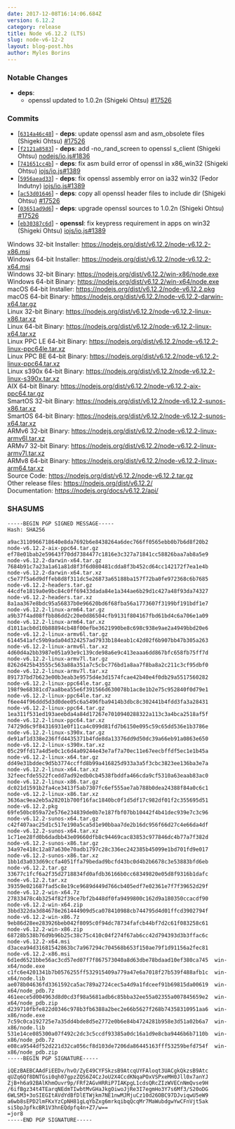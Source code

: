 ```yaml
---
date: 2017-12-08T16:14:06.684Z
version: 6.12.2
category: release
title: Node v6.12.2 (LTS)
slug: node-v6-12-2
layout: blog-post.hbs
author: Myles Borins
---
```


### Notable Changes

* **deps**:
  * openssl updated to 1.0.2n (Shigeki Ohtsu) [#17526](https://github.com/nodejs/node/pull/17526)

### Commits

* [[`6314a46c48`](https://github.com/nodejs/node/commit/6314a46c48)] - **deps**: update openssl asm and asm_obsolete files (Shigeki Ohtsu) [#17526](https://github.com/nodejs/node/pull/17526)
* [[`f2121a8583`](https://github.com/nodejs/node/commit/f2121a8583)] - **deps**: add -no_rand_screen to openssl s_client (Shigeki Ohtsu) [nodejs/io.js#1836](https://github.com/nodejs/io.js/pull/1836)
* [[`741651cc4b`](https://github.com/nodejs/node/commit/741651cc4b)] - **deps**: fix asm build error of openssl in x86_win32 (Shigeki Ohtsu) [iojs/io.js#1389](https://github.com/iojs/io.js/pull/1389)
* [[`5956aead33`](https://github.com/nodejs/node/commit/5956aead33)] - **deps**: fix openssl assembly error on ia32 win32 (Fedor Indutny) [iojs/io.js#1389](https://github.com/iojs/io.js/pull/1389)
* [[`ac53d01646`](https://github.com/nodejs/node/commit/ac53d01646)] - **deps**: copy all openssl header files to include dir (Shigeki Ohtsu) [#17526](https://github.com/nodejs/node/pull/17526)
* [[`03651ad9d6`](https://github.com/nodejs/node/commit/03651ad9d6)] - **deps**: upgrade openssl sources to 1.0.2n (Shigeki Ohtsu) [#17526](https://github.com/nodejs/node/pull/17526)
* [[`eb30387c6d`](https://github.com/nodejs/node/commit/eb30387c6d)] - **openssl**: fix keypress requirement in apps on win32 (Shigeki Ohtsu) [iojs/io.js#1389](https://github.com/iojs/io.js/pull/1389)

Windows 32-bit Installer: https://nodejs.org/dist/v6.12.2/node-v6.12.2-x86.msi<br> Windows 64-bit Installer: https://nodejs.org/dist/v6.12.2/node-v6.12.2-x64.msi<br> Windows 32-bit Binary: https://nodejs.org/dist/v6.12.2/win-x86/node.exe<br> Windows 64-bit Binary: https://nodejs.org/dist/v6.12.2/win-x64/node.exe<br> macOS 64-bit Installer: https://nodejs.org/dist/v6.12.2/node-v6.12.2.pkg<br> macOS 64-bit Binary: https://nodejs.org/dist/v6.12.2/node-v6.12.2-darwin-x64.tar.gz<br> Linux 32-bit Binary: https://nodejs.org/dist/v6.12.2/node-v6.12.2-linux-x86.tar.xz<br> Linux 64-bit Binary: https://nodejs.org/dist/v6.12.2/node-v6.12.2-linux-x64.tar.xz<br> Linux PPC LE 64-bit Binary: https://nodejs.org/dist/v6.12.2/node-v6.12.2-linux-ppc64le.tar.xz<br> Linux PPC BE 64-bit Binary: https://nodejs.org/dist/v6.12.2/node-v6.12.2-linux-ppc64.tar.xz<br> Linux s390x 64-bit Binary: https://nodejs.org/dist/v6.12.2/node-v6.12.2-linux-s390x.tar.xz<br> AIX 64-bit Binary: https://nodejs.org/dist/v6.12.2/node-v6.12.2-aix-ppc64.tar.gz<br> SmartOS 32-bit Binary: https://nodejs.org/dist/v6.12.2/node-v6.12.2-sunos-x86.tar.xz<br> SmartOS 64-bit Binary: https://nodejs.org/dist/v6.12.2/node-v6.12.2-sunos-x64.tar.xz<br> ARMv6 32-bit Binary: https://nodejs.org/dist/v6.12.2/node-v6.12.2-linux-armv6l.tar.xz<br> ARMv7 32-bit Binary: https://nodejs.org/dist/v6.12.2/node-v6.12.2-linux-armv7l.tar.xz<br> ARMv8 64-bit Binary: https://nodejs.org/dist/v6.12.2/node-v6.12.2-linux-arm64.tar.xz<br> Source Code: https://nodejs.org/dist/v6.12.2/node-v6.12.2.tar.gz<br> Other release files: https://nodejs.org/dist/v6.12.2/<br> Documentation: https://nodejs.org/docs/v6.12.2/api/

### SHASUMS

```
-----BEGIN PGP SIGNED MESSAGE-----
Hash: SHA256

a9ac3110966718640e8da7692b6e8438264a6dec766ff0565ebb0b7b6d8f20b2  node-v6.12.2-aix-ppc64.tar.gz
ef78e01bab2e59643f70dd7384477c1816e3c327a71841cc58826baa7ab8a5e9  node-v6.12.2-darwin-x64.tar.gz
7684b91c7a23a1a61a81d8f3f6d080481cdda8f3b452cd64cc142172f7ea1e4b  node-v6.12.2-darwin-x64.tar.xz
c5e77f5a6d9dffeb8d8f311dc5e26873a65188ba157f72ba0fe972368c6b7685  node-v6.12.2-headers.tar.gz
44cdfe1819a0e9bc84c0ff69433dada84e1a344ae6b29d1c427a48f93da74327  node-v6.12.2-headers.tar.xz
8a1aa367e8bdc95a56837b0e96620bd6f68fba56a1773607f3199bf191bdf1e7  node-v6.12.2-linux-arm64.tar.gz
a9b37f4ad08ffbb86dd2c20e0d86504cfb9131f804167fbd61bd4c6a706e1a09  node-v6.12.2-linux-arm64.tar.xz
d1011acb0d10b88894cb48f00efbe3621990be8c698c938e9ae2a4949bbd20e6  node-v6.12.2-linux-armv6l.tar.gz
6144541afc59b9ada04d324257ad7933b184eab1c42d02f6b907bb47b305a263  node-v6.12.2-linux-armv6l.tar.xz
4d60d4a2bb3987e051a93e9c139cde98a6e9c413eaaa6dd867bfc658fb75ff7d  node-v6.12.2-linux-armv7l.tar.gz
8262d425b43555c563a88a351a7c5cbc776bd1a8aa7f8ba8a2c211c3cf95dbf0  node-v6.12.2-linux-armv7l.tar.xz
891737bd7b623e00b3eab3e9575d4e3d1574fcae42b40e4f0db29a5517560282  node-v6.12.2-linux-ppc64le.tar.gz
198f9e68381cd7aa8bea55e6f391566d630078b1ac8e1b2e75c952840f0d79e1  node-v6.12.2-linux-ppc64le.tar.xz
f6ee44f96ddd5d3d0dee05c6a5496fba9414b3dbc8c302441b4fdd3fa3a28431  node-v6.12.2-linux-ppc64.tar.gz
1ea311f531ed193aeebda4a84d17267e7010940288322a113c3a4bca2518af5f  node-v6.12.2-linux-ppc64.tar.xz
74729d6c9f84316931e0f11ca4c099d81fd7b6150e095c59c65dd536e1b3786e  node-v6.12.2-linux-s390x.tar.gz
de91af1d338e236ffd4435371b4fde8da13376dd9d50dc39a66eb91a0863e650  node-v6.12.2-linux-s390x.tar.xz
05c29ffd17a4d5e0c1c6d4a09244e43e7af7a70ec11e67eecbffdf5ec1e1b45a  node-v6.12.2-linux-x64.tar.gz
dd49e31bddec9d5b3774ccffd8b99a416825d933a3a5f3cbc3823ee136ba3e7a  node-v6.12.2-linux-x64.tar.xz
32feecfde5522fcedd7ad92edb0cb4538fbddfa466cda9cf5310a63eaab83ac0  node-v6.12.2-linux-x86.tar.gz
dc021d1591b2fa4ce3413f5ab7307fc6ef555ae7ab788b0dea24388f84a0c6c1  node-v6.12.2-linux-x86.tar.xz
3636ac9ea2eb5a28201b700f16fac1840bc0f1d5df17c982df01f2c355695d51  node-v6.12.2.pkg
69fe50bc059a72e576e234839de0b7e187fbf07bb10442f4b41dec939e7c3c96  node-v6.12.2-sunos-x64.tar.gz
c42f407aac25d1c517e190a5ca5d1e90bbaa7de2b16dc956f66d27c4e66da4df  node-v6.12.2-sunos-x64.tar.xz
1c71ee28fd0b6dadbb43e09660dfb8c94469cac83853c977846dc4b77a7f382d  node-v6.12.2-sunos-x86.tar.gz
34a97e418c12a87a630e70adb1797c28c336ec242385b45099e1bd701fd9e017  node-v6.12.2-sunos-x86.tar.xz
1bb1d3a033d69ccfa4051ffa79bedad9bcfd43bc0d4b2b6678c3e53883bfd6eb  node-v6.12.2.tar.gz
33677c1fcf6a2f35d2718834fd0afdb36166b0cc68349820e05d8f9316b1dafc  node-v6.12.2.tar.xz
39359e021687fad5c8e19ce9689d449d766cb405edf7e02361e7f7f39652d29f  node-v6.12.2-win-x64.7z
27833478c4b3254f82f39ce7bf2b448df0fa9499800c162d9a180350ccacdf90  node-v6.12.2-win-x64.zip
3bbd322da3d84678e261444909d5ca078410988cb744795d4d01ffcd3902794f  node-v6.12.2-win-x86.7z
9eb86d28ee283926beb042f8095c0f94dc78734fafcb44bf7d2c61f083258c61  node-v6.12.2-win-x86.zip
68728b538b76d9b96b25c38c75c410c04f274f67ab6cc42d794393d3b3ffac6c  node-v6.12.2-x64.msi
d3acea94d31681542863bc7a967294c704568b653f150ae79f1d91156a2fec81  node-v6.12.2-x86.msi
6d1ed6521bbe56ac3cd57ed07f7f867573040a8d63dbe78bdaad10ef380ca745  win-x64/node.exe
c1fc6e4201341b7b0576255ff532915409a779a47e6a7018f27b539f488afb1c  win-x64/node.lib
ae078b04636fd3361592ca5ac789a2724cec5a4d9a1fdceef91b69815da00619  win-x64/node_pdb.7z
461eece5d004963d8d0cd3f98a5681adb6c85bba32ee55a02355a007845659e2  win-x64/node_pdb.zip
d239710fbfe822d0346c978b3fb6388a2bec2e66b5627f268b74358310951aa6  win-x86/node.exe
7c59c0ca192725e7a35dd4bde8d5e2772e0b6e84b4724281b958e3d51a02b6a7  win-x86/node.lib
531e14ce085300a07f492c2dc3c5ccdf93385a0dc16a1d9e8cba9446b6b7110b  win-x86/node_pdb.7z
e08ca9544df52d221d32ca056cf8d103de7206da86445163fff53259befd754f  win-x86/node_pdb.zip
-----BEGIN PGP SIGNATURE-----

iQEzBAEBCAAdFiEEDv/hvO/ZyE49CYFSkzsB9AtcqUYFAloqt3UACgkQkzsB9Atc
qUZq6Qf8DNTGsi0qh07gpzZQS6Z4CzJoU2X4CcdKNqaPOxVSPxeMH0Jll0x7anYJ
ZjB+h6a92BAlKhmOuvr9p/FRf2AGvHRRiP7IAKpgL1cdsQRcZIzWVECnNmQvse9H
/6ifBgz34t4TEarqNEdmTIwbtMvGHaJkgOiwoJjRe3I7egmHo3Y7s6Mf3/S20oDG
6WLSM3+3oSIEGItAVdYdBfDlETWjkm7NE1nwMJMjuCz10d26OBC97DJviqwU5eW9
a6wb8sEPD2lmFKxYzCpNH81gLqYbZxg6mrkqibqQcqMr7MaWubdgwYwCFnVjt5ak
si5bpJpfkcBR1V3hnEQdpfq4n+Z7/w==
=jor8
-----END PGP SIGNATURE-----

```
